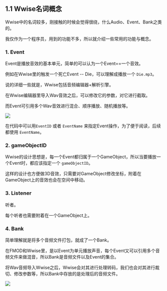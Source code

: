 ## 1.1 Wwise名词概念

Wwise中的名词较多，刚接触的时候会觉得很绕，什么Audio、Event、Bank之类的。

我仅作为一个程序员，用到的功能不多，所以就介绍一些常用的功能与概念。

### 1. Event

Event是播放音效的基本单元，简单的可以认为一个Event==一个音效。

例如在Wwise里的触发一个死亡Event -- Die，可以理解成播放一个 `Die.mp3`。

说的详细一些就是，Wwise包括音频编辑器+解析引擎。

在Wwise编辑器里导入Wav音效之后，可以修改它的参数，对它进行截取。

而Event可引用多个Wav音效进行混合、顺序播放、随机播放等。

![](../../imgs/audio_wwise/concepts/event.jpg)

在代码中可以用`EventID` 或者 `EventName` 来指定Event操作，为了便于阅读，后续都使用 `EventName`。

### 2. gameObjectID

Wwise的设计思想是，每一个Event都归属于一个GameObject，所以当要播放一个Event时，都应该指定一个 `gameObjectID`。

这样的设计也方便做3D音效，只需要对GameObject修改坐标，附着在GameObject上的音效也会在空间中移动。

### 3. Listener

听者。

每个听者也需要附着在一个GameObject上。

### 4. Bank

简单理解就是将多个音频文件打包，就成了一个Bank。

在FMOD和Wwise里，是以Event为单元播放声音，每个Event又可以引用多个音频文件来做混音，所以Bank是音频文件以及Event的集合。

将Wav音频导入Wwise之后，Wwise会对其进行处理转码，我们也会对其进行裁切、修改参数等，所以Bank中存放的是处理后的音频文件。

![](../../imgs/audio_wwise/concepts/wwise_bank.jpg)